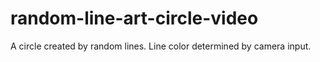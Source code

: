 # random-line-art-circle-video
A circle created by random lines. Line color determined by camera input.
